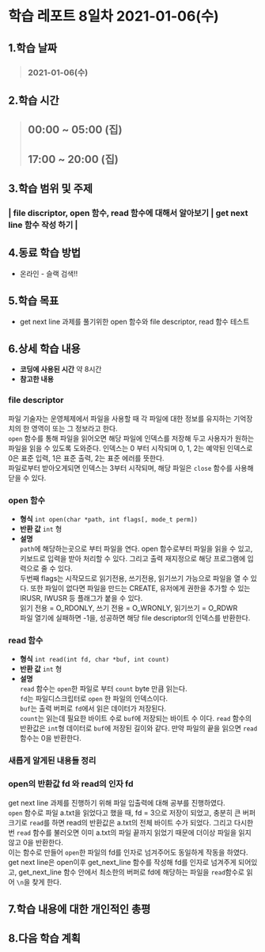 # 학습 레포트 8일차 2021-01-06(수)
## 1.학습 날짜
> ### 2021-01-06(수)
## 2.학습 시간
> ## 00:00 ~ 05:00 (집)
> ## 17:00 ~ 20:00 (집)
## 3.학습 범위 및 주제
### | file discriptor, open 함수, read 함수에 대해서 알아보기 | get next line 함수 작성 하기 |
## 4.동료 학습 방법
- 온라인 - 슬랙 검색!!
## 5.학습 목표
- get next line 과제를 풀기위한 open 함수와 file descriptor, read 함수 테스트
## 6.상세 학습 내용
- **코딩에 사용된 시간** 약 8시간
- **참고한 내용**

### file descriptor
파일 기술자는 운영체제에서 파일을 사용할 때 각 파일에 대한 정보를 유지하는 기억장치의 한 영역이 또는 그 정보라고 한다.\
`open` 함수를 통해 파일을 읽어오면 해당 파일에 인덱스를 저장해 두고 사용자가 원하는 파일을 읽을 수 있도록 도와준다. 인덱스는 0 부터 시작되며 0, 1, 2는 예약된 인덱스로 0은 표준 입력, 1은 표준 출력, 2는 표준 에러를 뜻한다.\
파일로부터 받아오게되면 인덱스는 3부터 시작되며, 해당 파일은 `close` 함수를 사용해 닫을 수 있다.

### open 함수
- **형식** `int open(char *path, int flags[, mode_t perm])`
- **반환 값** `int` 형
- **설명**\
`path`에 해당하는곳으로 부터 파일을 연다.
open 함수로부터 파일을 읽을 수 있고, 키보드로 입력을 받아 처리할 수 있다. 그리고 출력 재지정으로 해당 프로그램에 입력으로 줄 수 있다.\
두번째 flags는 시작모드로 읽기전용, 쓰기전용, 읽기쓰기 가능으로 파일을 열 수 있다. 또한 파일이 없다면 파일을 만드는 CREATE, 유저에게 권한을 추가할 수 있는 IRUSR, IWUSR 등 플래그가 붙을 수 있다.\
읽기 전용 = O_RDONLY, 쓰기 전용 = O_WRONLY, 읽기쓰기 = O_RDWR\
파일 열기에 실패하면 -1을, 성공하면 해당 file descriptor의 인덱스를 반환한다.

### read 함수
- **형식** `int read(int fd, char *buf, int count)`
- **반환 값** `int` 형
- **설명**\
`read` 함수는 `open`한 파일로 부터 `count` byte 만큼 읽는다.\
`fd`는 파일디스크립터로 `open` 한 파일의 인덱스이다.\
`buf`는 출력 버퍼로 `fd`에서 읽은 데이터가 저장된다.\
`count`는 읽는데 필요한 바이트 수로 `buf`에 저장되는 바이트 수 이다.
`read` 함수의 반환값은 `int`형 데이터로 `buf`에 저장된 길이와 같다.
만약 파일의 끝을 읽으면 `read` 함수는 0을 반환한다.

### 새롭게 알게된 내용들 정리
### open의 반환값 fd 와 read의 인자 fd
get next line 과제를 진행하기 위해 파일 입출력에 대해 공부를 진행하였다.\
`open` 함수로 파일 a.txt을 읽었다고 했을 때, fd = 3으로 저장이 되었고, 충분히 큰 버퍼크기로 `read`를 하면 read의 반환값은 a.txt의 전체 바이트 수가 되었다. 그리고 다시한번 `read` 함수를 불러오면 이미 a.txt의 파일 끝까지 읽었기 때문에 더이상 파일을 읽지 않고 0을 반환한다.\
이는 함수로 만들어 `open`한 파일의 fd를 인자로 넘겨주어도 동일하게 작동을 하였다.\
get next line은 open이후 get_next_line 함수를 작성해 fd를 인자로 넘겨주게 되어있고, get_next_line 함수 안에서 최소한의 버퍼로 fd에 해당하는 파일을 `read`함수로 읽어 `\n`을 찾게 한다.


## 7.학습 내용에 대한 개인적인 총평
## 8.다음 학습 계획
